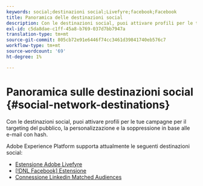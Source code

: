 ```yaml
---
keywords: social;destinazioni social;Livefyre;facebook;Facebook
title: Panoramica delle destinazioni social
description: Con le destinazioni social, puoi attivare profili per le tue campagne per il targeting del pubblico, la personalizzazione e la soppressione in base alle e-mail con hash.
exl-id: c5da8dae-c1ff-45a8-b769-037d7bb7947a
translation-type: tm+mt
source-git-commit: 805cb72e91e6446f74cc3461d39841740eb576c7
workflow-type: tm+mt
source-wordcount: '69'
ht-degree: 1%

---
```


# Panoramica sulle destinazioni social {#social-network-destinations}

Con le destinazioni social, puoi attivare profili per le tue campagne per il targeting del pubblico, la personalizzazione e la soppressione in base alle e-mail con hash.

Adobe Experience Platform supporta attualmente le seguenti destinazioni social:

- [Estensione Adobe Livefyre](./adobe-livefyre.md)
- [[!DNL Facebook]  Estensione](./facebook.md)
- [Connessione Linkedin Matched Audiences](./linkedin.md)
